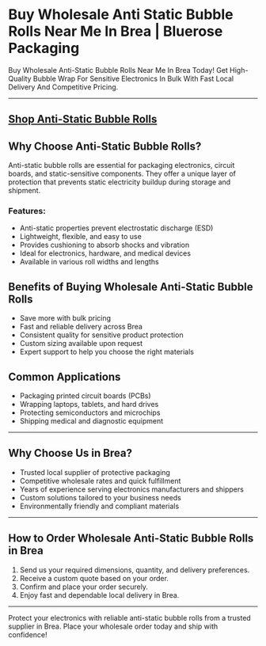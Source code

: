 # Buy Wholesale Anti Static Bubble Rolls Near Me In Brea | Bluerose Packaging

Buy Wholesale Anti-Static Bubble Rolls Near Me In Brea Today! Get High-Quality Bubble Wrap For Sensitive Electronics In Bulk With Fast Local Delivery And Competitive Pricing.

---
[Shop Anti-Static Bubble Rolls](https://www.bluerosepackaging.com/product/anti-static-bubble-rolls/)
---

## Why Choose Anti-Static Bubble Rolls?

Anti-static bubble rolls are essential for packaging electronics, circuit boards, and static-sensitive components. They offer a unique layer of protection that prevents static electricity buildup during storage and shipment.

### Features:

- Anti-static properties prevent electrostatic discharge (ESD)  
- Lightweight, flexible, and easy to use  
- Provides cushioning to absorb shocks and vibration  
- Ideal for electronics, hardware, and medical devices  
- Available in various roll widths and lengths  

## Benefits of Buying Wholesale Anti-Static Bubble Rolls

- Save more with bulk pricing  
- Fast and reliable delivery across Brea  
- Consistent quality for sensitive product protection  
- Custom sizing available upon request  
- Expert support to help you choose the right materials  

## Common Applications

- Packaging printed circuit boards (PCBs)  
- Wrapping laptops, tablets, and hard drives  
- Protecting semiconductors and microchips  
- Shipping medical and diagnostic equipment  

---

## Why Choose Us in Brea?

- Trusted local supplier of protective packaging  
- Competitive wholesale rates and quick fulfillment  
- Years of experience serving electronics manufacturers and shippers  
- Custom solutions tailored to your business needs  
- Environmentally friendly and compliant materials  

---

## How to Order Wholesale Anti-Static Bubble Rolls in Brea

1. Send us your required dimensions, quantity, and delivery preferences.  
2. Receive a custom quote based on your order.  
3. Confirm and place your order securely.  
4. Enjoy fast and dependable local delivery in Brea.  

---

Protect your electronics with reliable anti-static bubble rolls from a trusted supplier in Brea. Place your wholesale order today and ship with confidence!

